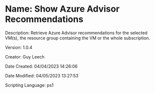 ﻿# Name: Show Azure Advisor Recommendations

Description: Retrieve Azure Advisor recommendations for the selected VM(s), the resource group containing the VM or the whole subscription.

Version: 1.0.4

Creator: Guy Leech

Date Created: 04/04/2023 14:26:06

Date Modified: 04/05/2023 13:27:53

Scripting Language: ps1

